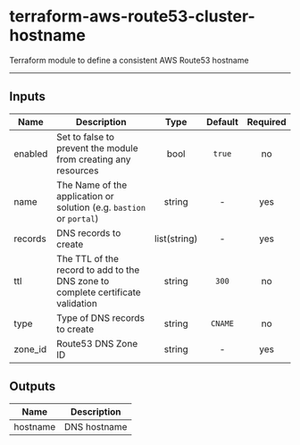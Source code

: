 # terraform-aws-route53-cluster-hostname

Terraform module to define a consistent AWS Route53 hostname

---

## Inputs

| Name | Description | Type | Default | Required |
|------|-------------|:----:|:-----:|:-----:|
| enabled | Set to false to prevent the module from creating any resources | bool | `true` | no |
| name | The Name of the application or solution  (e.g. `bastion` or `portal`) | string | - | yes |
| records | DNS records to create | list(string) | - | yes |
| ttl | The TTL of the record to add to the DNS zone to complete certificate validation | string | `300` | no |
| type | Type of DNS records to create | string | `CNAME` | no |
| zone_id | Route53 DNS Zone ID | string | - | yes |

## Outputs

| Name | Description |
|------|-------------|
| hostname | DNS hostname |
